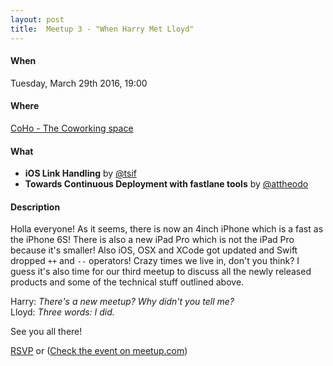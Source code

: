 ```yaml
---
layout: post
title:  Meetup 3 - "When Harry Met Lloyd"
---
```


#### When
Tuesday, March 29th 2016, 19:00

#### Where
[CoHo - The Coworking space](https://www.facebook.com/coho.gr)

#### What

* **iOS Link Handling** by [@tsif](https://twitter.com/sprimp)
* **Towards Continuous Deployment with fastlane tools** by [@attheodo](http://attheo.do)

#### Description
Holla everyone! As it seems, there is now an 4inch iPhone which is a fast as the iPhone 6S! There is also a new iPad Pro which is not the iPad Pro because it's smaller! Also iOS, OSX and XCode got updated and Swift dropped `++` and `--`
operators! Crazy times we live in, don't you think? I guess it's also time for our third meetup to discuss all the newly released products and some of the technical stuff outlined above.

Harry: *There's a new meetup? Why didn't you tell me?*
<br>Lloyd: *Three words: I did.*

See you all there!

<a href="http://www.meetup.com/CocoaHeadsSKG/events/229782259/" data-event="229782259" class="mu-rsvp-btn">RSVP</a> or
([Check the event on meetup.com](http://www.meetup.com/CocoaHeadsSKG/events/229782259/))
